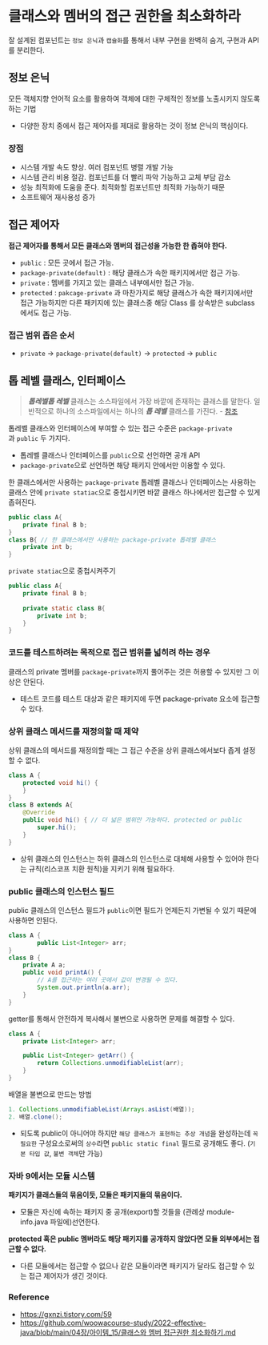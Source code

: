 # 클래스와 멤버의 접근 권한을 최소화하라
잘 설계된 컴포넌트는 `정보 은닉`과 `캡슐화`를 통해서 내부 구현을 완벽히 숨겨, 구현과 API를 분리한다.

## 정보 은닉

모든 객체지향 언어적 요소를 활용하여 객체에 대한 구체적인 정보를 노출시키지 않도록 하는 기법

- 다양한 장치 중에서 접근 제어자를 제대로 활용하는 것이 정보 은닉의 핵심이다.

### **장점**

- 시스템 개발 속도 향상. 여러 컴포넌트 병렬 개발 가능
- 시스템 관리 비용 절감. 컴포넌트를 더 빨리 파악 가능하고 교체 부담 감소
- 성능 최적화에 도움을 준다. 최적화할 컴포넌트만 최적화 가능하기 때문
- 소프트웨어 재사용성 증가

## 접근 제어자

**접근 제어자를 통해서 모든 클래스와 멤버의 접근성을 가능한 한 좁혀야 한다.**

- `public` : 모든 곳에서 접근 가능.
- `package-private(default)` : 해당 클래스가 속한 패키지에서만 접근 가능.
- `private` : 멤버를 가지고 있는 클래스 내부에서만 접근 가능.
- `protected` : `pakcage-private` 과 마찬가지로 해당 클래스가 속한 패키지에서만 접근 가능하지만 다른 패키지에 있는 클래스중 해당 Class 를 상속받은 subclass 에서도 접근 가능.

### 접근 범위 좁은 순서

- `private` → `package-private(default)` → `protected` → `public`

## **톱 레벨 클래스, 인터페이스**

> ***톱레벨톱 레벨*** 클래스는 소스파일에서 가장 바깥에 존재하는 클래스를 말한다. 일반적으로 하나의 소스파일에서는 하나의 ***톱 레벨*** 클래스를 가진다. - [참조](https://ckddn9496.tistory.com/108)
> 

톱레벨 클래스와 인터페이스에 부여할 수 있는 접근 수준은 `package-private`과 `public` 두 가지다.

- 톱레벨 클래스나 인터페이스를 `public`으로 선언하면 공개 API
- `package-private`으로 선언하면 해당 패키지 안에서만 이용할 수 있다.

한 클래스에서만 사용하는 `package-private` 톱레벨 클래스나 인터페이스는 사용하는 클래스 안에 `private statiac`으로 중첩시키면 바깥 클래스 하나에서만 접근할 수 있게 좁혀진다.

```java
public class A{
    private final B b;
}
class B{ // 한 클래스에서만 사용하는 package-private 톱레벨 클래스
    private int b;
}
```

`private statiac`으로 중첩시켜주기

```java
public class A{
    private final B b;
    
    private static class B{
        private int b;
    }
}
```

### 코드를 테스트하려는 목적으로 접근 범위를 넓히려 하는 경우

클래스의 private 멤버를 `package-private`까지 풀어주는 것은 허용할 수 있지만 그 이상은 안된다.

- 테스트 코드를 테스트 대상과 같은 패키지에 두면 package-private 요소에 접근할 수 있다.

### **상위 클래스 메서드를 재정의할 때 제약**

상위 클래스의 메서드를 재정의할 때는 그 접근 수준을 상위 클래스에서보다 좁게 설정할 수 없다.

```java
class A {
    protected void hi() {
    }
}
class B extends A{
    @Override
    public void hi() { // 더 넓은 범위만 가능하다. protected or public
        super.hi();
    }
}
```

- 상위 클래스의 인스턴스는 하위 클래스의 인스턴스로 대체해 사용할 수 있어야 한다는 규칙(리스코프 치환 원칙)을 지키기 위해 필요하다.

### public 클래스의 인스턴스 필드

public 클래스의 인스턴스 필드가 `public`이면 필드가 언제든지 가변될 수 있기 때문에 사용하면 안된다.

```java
class A {
		public List<Integer> arr;
}
class B {
    private A a;
    public void printA() {
        // A를 접근하는 여러 곳에서 값이 변경될 수 있다.
        System.out.println(a.arr);
    }
}
```

getter를 통해서 안전하게 복사해서 불변으로 사용하면 문제를 해결할 수 있다.

```java
class A {
    private List<Integer> arr;

    public List<Integer> getArr() {
        return Collections.unmodifiableList(arr);
    }
}
```

배열을 불변으로 만드는 방법

```java
1. Collections.unmodifiableList(Arrays.asList(배열));
2. 배열.clone();
```

- 되도록 public이 아니어야 하지만 `해당 클래스가 표현하는 추상 개념`을 완성하는데 `꼭 필요한` 구성요소로써의 `상수`라면 `public static final` 필드로 공개해도 좋다. (`기본 타입 값`, `불변 객체`만 가능)

### 자바 9에서는 **모듈 시스템**

**패키지가 클래스들의 묶음이듯, 모듈은 패키지들의 묶음이다.**

- 모듈은 자신에 속하는 패키지 중 공개(export)할 것들을 (관례상 module-info.java 파일에)선언한다.

**protected 혹은 public 멤버라도 해당 패키지를 공개하지 않았다면 모듈 외부에서는 접근할 수 없다.** 

- 다른 모듈에서는 접근할 수 없으나 같은 모듈이라면 패키지가 달라도 접근할 수 있는 접근 제어자가 생긴 것이다.

### Reference
- https://gxnzi.tistory.com/59
- [https://github.com/woowacourse-study/2022-effective-java/blob/main/04장/아이템_15/클래스와 멤버 접근권한 최소화하기.md](https://github.com/woowacourse-study/2022-effective-java/blob/main/04%EC%9E%A5/%EC%95%84%EC%9D%B4%ED%85%9C_15/%ED%81%B4%EB%9E%98%EC%8A%A4%EC%99%80%20%EB%A9%A4%EB%B2%84%20%EC%A0%91%EA%B7%BC%EA%B6%8C%ED%95%9C%20%EC%B5%9C%EC%86%8C%ED%99%94%ED%95%98%EA%B8%B0.md)
